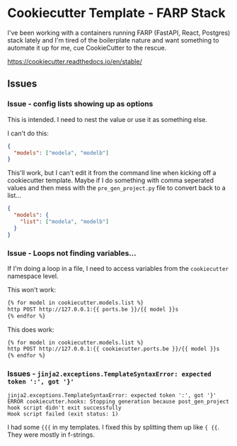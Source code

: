 # Cookiecutter Template - FARP Stack

I've been working with a containers running FARP (FastAPI, React, Postgres) stack lately and I'm tired of the boilerplate nature and want something to automate it up for me, cue CookieCutter to the rescue.

https://cookiecutter.readthedocs.io/en/stable/

## Issues

### Issue - config lists showing up as options

This is intended. I need to nest the value or use it as something else.

I can't do this:

```json
{
  "models": ["modela", "modelb"]
}
```

This'll work, but I can't edit it from the command line when kicking off a cookiecutter template. Maybe if I do something with comma seperated values and then mess with the `pre_gen_project.py` file to convert back to a list...

```json
{
  "models": {
    "list": ["modela", "modelb"]
  }
}
```

### Issue - Loops not finding variables...

If I'm doing a loop in a file, I need to access variables from the `cookiecutter` namespace level.

This won't work:

```bash
{% for model in cookiecutter.models.list %}
http POST http://127.0.0.1:{{ ports.be }}/{{ model }}s
{% endfor %}
```

This does work:

```bash
{% for model in cookiecutter.models.list %}
http POST http://127.0.0.1:{{ cookiecutter.ports.be }}/{{ model }}s
{% endfor %}
```

### Issues - `jinja2.exceptions.TemplateSyntaxError: expected token ':', got '}'`

```plain
jinja2.exceptions.TemplateSyntaxError: expected token ':', got '}'
ERROR cookiecutter.hooks: Stopping generation because post_gen_project hook script didn't exit successfully
Hook script failed (exit status: 1)
```

I had some `{{{` in my templates. I fixed this by splitting them up like `{ {{`. They were mostly in f-strings.
